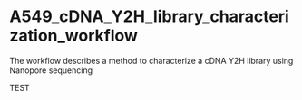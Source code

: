 # A549_cDNA_Y2H_library_characterization_workflow
The workflow describes a method to characterize a cDNA Y2H library using Nanopore sequencing

TEST
